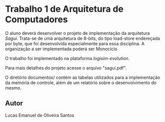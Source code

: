 # Trabalho 1 de Arquitetura de Computadores
O aluno deverá desenvolver o projeto de implementação da arquitetura *Sagui*. Trata-se de uma arquitetura de 8-bits, do tipo load-store endereçada por byte, que foi desenvolvida especialmente para essa disciplina. A organização a ser implementada poderá ser Monociclo

O trabalho foi implementado na plataforma *logisim-evolution*.

Para mais detalhes do projeto acesse o arquivo "sagui.pdf".

O diretório documentos/ contém as tabelas utilizados para a implementação da memória de controle, além de um relatório sobre o desenvolvimento do mesmo.

## Autor
Lucas Emanuel de Oliveira Santos
